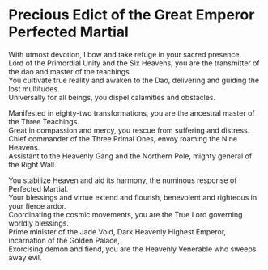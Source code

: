 # Precious Edict of the Great Emperor Perfected Martial

With utmost devotion, I bow and take refuge in your sacred presence.  
Lord of the Primordial Unity and the Six Heavens, you are the transmitter of the dao and master of the teachings.  
You cultivate true reality and awaken to the Dao, delivering and guiding the lost multitudes.  
Universally for all beings, you dispel calamities and obstacles.  

Manifested in eighty-two transformations, you are the ancestral master of the Three Teachings.  
Great in compassion and mercy, you rescue from suffering and distress.  
Chief commander of the Three Primal Ones, envoy roaming the Nine Heavens.  
Assistant to the Heavenly Gang and the Northern Pole, mighty general of the Right Wall.  

You stabilize Heaven and aid its harmony, the numinous response of Perfected Martial.  
Your blessings and virtue extend and flourish, benevolent and righteous in your fierce ardor.  
Coordinating the cosmic movements, you are the True Lord governing worldly blessings.  
Prime minister of the Jade Void, Dark Heavenly Highest Emperor, incarnation of the Golden Palace,  
Exorcising demon and fiend, you are the Heavenly Venerable who sweeps away evil.
